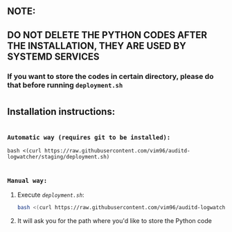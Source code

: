 ## **NOTE:**
## DO NOT DELETE THE PYTHON CODES AFTER THE INSTALLATION, THEY ARE USED BY SYSTEMD SERVICES

### If you want to store the codes in certain directory, please do that before running `deployment.sh`
#
## **Installation instructions**:

#
### **`Automatic way (requires git to be installed):`**

    bash <(curl https://raw.githubusercontent.com/vim96/auditd-logwatcher/staging/deployment.sh)

#
### **`Manual way:`**

1. Execute *`deployment.sh`*:

    ```bash
    bash <(curl https://raw.githubusercontent.com/vim96/auditd-logwatcher/staging/deployment.sh)
    ```

2. It will ask you for the path where you'd like to store the Python code